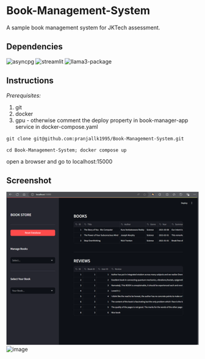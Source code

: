 # Book-Management-System
A sample book management system for JKTech assessment.

## Dependencies
![asyncpg](https://img.shields.io/badge/asyncpg-2.9.9-blue)
![streamlit](https://img.shields.io/badge/streamlit-1.36.0-blue)
![llama3-package](https://img.shields.io/badge/llama3_package-0.3.0-blue)

## Instructions

*Prerequisites:*
1. git
2. docker
3. gpu - otherwise comment the deploy property in book-manager-app service in docker-compose.yaml

```
git clone git@github.com:pranjallk1995/Book-Management-System.git
```
```
cd Book-Management-System; docker compose up
```
open a browser and go to localhost:15000

## Screenshot
![Screenshot](screenshot.png)
![image](https://github.com/pranjallk1995/Book-Management-System/assets/22261236/240de720-e55d-43b2-8202-3dc996029c2b)
